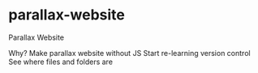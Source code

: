 # parallax-website
Parallax Website

Why?
Make parallax website without JS
Start re-learning version control
See where files and folders are
